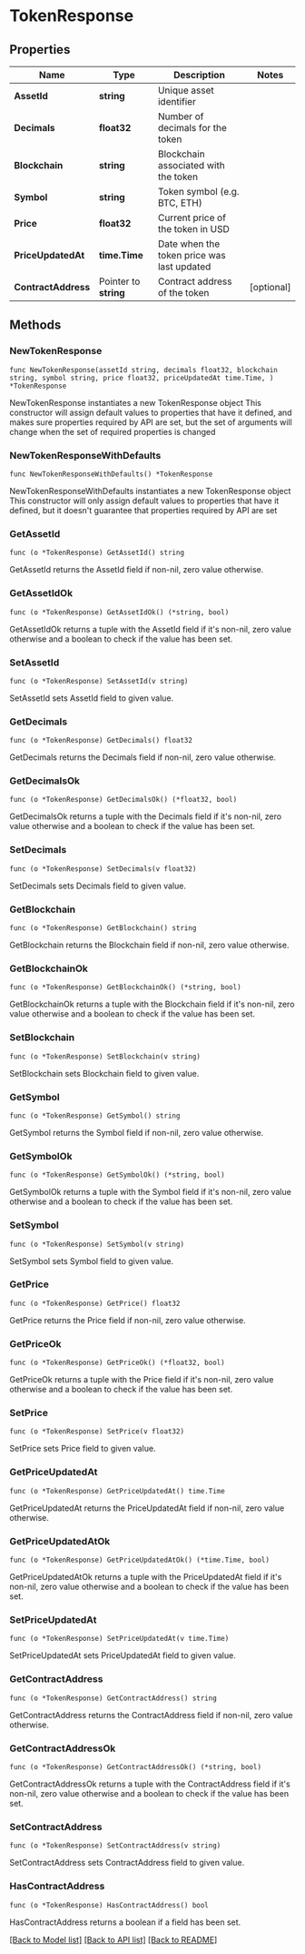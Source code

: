 # TokenResponse

## Properties

Name | Type | Description | Notes
------------ | ------------- | ------------- | -------------
**AssetId** | **string** | Unique asset identifier | 
**Decimals** | **float32** | Number of decimals for the token | 
**Blockchain** | **string** | Blockchain associated with the token | 
**Symbol** | **string** | Token symbol (e.g. BTC, ETH) | 
**Price** | **float32** | Current price of the token in USD | 
**PriceUpdatedAt** | **time.Time** | Date when the token price was last updated | 
**ContractAddress** | Pointer to **string** | Contract address of the token | [optional] 

## Methods

### NewTokenResponse

`func NewTokenResponse(assetId string, decimals float32, blockchain string, symbol string, price float32, priceUpdatedAt time.Time, ) *TokenResponse`

NewTokenResponse instantiates a new TokenResponse object
This constructor will assign default values to properties that have it defined,
and makes sure properties required by API are set, but the set of arguments
will change when the set of required properties is changed

### NewTokenResponseWithDefaults

`func NewTokenResponseWithDefaults() *TokenResponse`

NewTokenResponseWithDefaults instantiates a new TokenResponse object
This constructor will only assign default values to properties that have it defined,
but it doesn't guarantee that properties required by API are set

### GetAssetId

`func (o *TokenResponse) GetAssetId() string`

GetAssetId returns the AssetId field if non-nil, zero value otherwise.

### GetAssetIdOk

`func (o *TokenResponse) GetAssetIdOk() (*string, bool)`

GetAssetIdOk returns a tuple with the AssetId field if it's non-nil, zero value otherwise
and a boolean to check if the value has been set.

### SetAssetId

`func (o *TokenResponse) SetAssetId(v string)`

SetAssetId sets AssetId field to given value.


### GetDecimals

`func (o *TokenResponse) GetDecimals() float32`

GetDecimals returns the Decimals field if non-nil, zero value otherwise.

### GetDecimalsOk

`func (o *TokenResponse) GetDecimalsOk() (*float32, bool)`

GetDecimalsOk returns a tuple with the Decimals field if it's non-nil, zero value otherwise
and a boolean to check if the value has been set.

### SetDecimals

`func (o *TokenResponse) SetDecimals(v float32)`

SetDecimals sets Decimals field to given value.


### GetBlockchain

`func (o *TokenResponse) GetBlockchain() string`

GetBlockchain returns the Blockchain field if non-nil, zero value otherwise.

### GetBlockchainOk

`func (o *TokenResponse) GetBlockchainOk() (*string, bool)`

GetBlockchainOk returns a tuple with the Blockchain field if it's non-nil, zero value otherwise
and a boolean to check if the value has been set.

### SetBlockchain

`func (o *TokenResponse) SetBlockchain(v string)`

SetBlockchain sets Blockchain field to given value.


### GetSymbol

`func (o *TokenResponse) GetSymbol() string`

GetSymbol returns the Symbol field if non-nil, zero value otherwise.

### GetSymbolOk

`func (o *TokenResponse) GetSymbolOk() (*string, bool)`

GetSymbolOk returns a tuple with the Symbol field if it's non-nil, zero value otherwise
and a boolean to check if the value has been set.

### SetSymbol

`func (o *TokenResponse) SetSymbol(v string)`

SetSymbol sets Symbol field to given value.


### GetPrice

`func (o *TokenResponse) GetPrice() float32`

GetPrice returns the Price field if non-nil, zero value otherwise.

### GetPriceOk

`func (o *TokenResponse) GetPriceOk() (*float32, bool)`

GetPriceOk returns a tuple with the Price field if it's non-nil, zero value otherwise
and a boolean to check if the value has been set.

### SetPrice

`func (o *TokenResponse) SetPrice(v float32)`

SetPrice sets Price field to given value.


### GetPriceUpdatedAt

`func (o *TokenResponse) GetPriceUpdatedAt() time.Time`

GetPriceUpdatedAt returns the PriceUpdatedAt field if non-nil, zero value otherwise.

### GetPriceUpdatedAtOk

`func (o *TokenResponse) GetPriceUpdatedAtOk() (*time.Time, bool)`

GetPriceUpdatedAtOk returns a tuple with the PriceUpdatedAt field if it's non-nil, zero value otherwise
and a boolean to check if the value has been set.

### SetPriceUpdatedAt

`func (o *TokenResponse) SetPriceUpdatedAt(v time.Time)`

SetPriceUpdatedAt sets PriceUpdatedAt field to given value.


### GetContractAddress

`func (o *TokenResponse) GetContractAddress() string`

GetContractAddress returns the ContractAddress field if non-nil, zero value otherwise.

### GetContractAddressOk

`func (o *TokenResponse) GetContractAddressOk() (*string, bool)`

GetContractAddressOk returns a tuple with the ContractAddress field if it's non-nil, zero value otherwise
and a boolean to check if the value has been set.

### SetContractAddress

`func (o *TokenResponse) SetContractAddress(v string)`

SetContractAddress sets ContractAddress field to given value.

### HasContractAddress

`func (o *TokenResponse) HasContractAddress() bool`

HasContractAddress returns a boolean if a field has been set.


[[Back to Model list]](../README.md#documentation-for-models) [[Back to API list]](../README.md#documentation-for-api-endpoints) [[Back to README]](../README.md)


